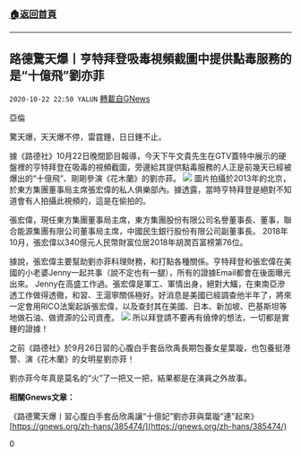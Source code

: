 ###  [:house:返回首頁](https://github.com/ourhimalayas/txt)
---

## 路德驚天爆丨亨特拜登吸毒視頻截圖中提供點毒服務的是“十億飛”劉亦菲
`2020-10-22 22:50 YALUN` [轉載自GNews](https://gnews.org/zh-hant/441438/)

亞倫







驚天爆，天天爆不停，雷霆錘，日日錘不止。

據《路德社》10月22日晚間節目報導，今天下午文貴先生在GTV蓋特中展示的硬盤裡的亨特拜登在吸毒的視頻截圖，旁邊給其提供點毒服務的人正是前幾天已經被爆出的“十億飛”、剛剛參演《花木蘭》的劉亦菲。
![]()![](https://gnews-media-offload.s3.amazonaws.com/wp-content/uploads/2020/10/22223841/123-1.jpg)
圖片拍攝於2013年的北京，於東方集團董事局主席張宏偉的私人俱樂部內。據透露，當時亨特拜登是絕對不知道會有人拍攝此視頻的，這是在偷拍的。

張宏偉，現任東方集團董事局主席，東方集團股份有限公司名譽董事長、董事，聯合能源集團有限公司董事局主席，中國民生銀行股份有限公司副董事長。 2018年10月，張宏偉以340億元人民幣財富位居2018年胡潤百富榜第76位。

據說，張宏偉主要幫助劉亦菲料理財務，和打點各種關係。亨特拜登和張宏偉在美國的小老婆Jenny一起共事（說不定也有一腿），所有的證據Email都會在後面曝光出來。 Jenny在高盛工作過。張宏偉是軍工、軍情出身，絕對大鱷，在東南亞滲透工作做得透徹，和習、王滬寧關係極好。好消息是美國已經調查他半年了，將來一定會用RICO法案起訴張宏偉，以及查封其在美國、日本、新加坡、巴基斯坦等地做石油、做資源的公司資產。
![]()![](https://gnews-media-offload.s3.amazonaws.com/wp-content/uploads/2020/10/22223852/34-1.jpg)
所以拜登請不要再有僥倖的想法，一切都是實錘的證據！

之前《路德社》於9月26日習的心腹白手套岳欣禹長期包養女星葉璇，也包養挺港警、演《花木蘭》的女明星劉亦菲！

劉亦菲今年真是莫名的“火”了一把又一把，結果都是在演員之外故事。

**相關****Gnews****文章：**

《路德驚天爆丨習心腹白手套岳欣禹讓“十億妃”劉亦菲與葉璇“連”起來》 [https://gnews.org/zh-hans/385474/](https://gnews.org/zh-hans/385474/)

0
